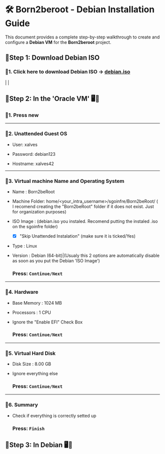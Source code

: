 # 🛠️ Born2beroot - Debian Installation Guide

This document provides a complete step-by-step walkthrough to create and configure a **Debian VM** for the **Born2beroot** project.



## 🔷Step 1: Download Debian ISO
### 🔸1. Click here to download Debian ISO -> [debian.iso](https://www.debian.org/index.en.html)
|
|
## 🔷Step 2: In the 'Oracle VM' 🖥️📀


### 🔸1. Press new
---
### 🔸2. Unattended Guest OS

-	User: xalves
	
-	Password: debian123
	
-	Hostname: xalves42
  
---
### 🔸3. Virtual machine Name and Operating System

- Name : Born2beRoot

- Machine Folder: home/<your_intra_username>/sgoinfre/Born2beRoot/ ( I recomend creating the "Born2beRoot" folder if it does not exist. Just for organization purposes)

- ISO Image : (debian.iso you instaled. Recomend putting the instaled .iso on the sgoinfre folder)

	- [x] "Skip Unattended Instalation" (make sure it is ticked/Yes)
	
- Type : Linux

- Version : Debian (64-bit)|(Usualy this 2 options are automatically disable as soon as you put the Debian 'ISO Image')
	    
   	### Press: `Continue/Next`
  
---
### 🔸4. Hardware

- Base Memory : 1024 MB
  
- Processors : 1 CPU
  
- Ignore the "Enable EFI" Check Box
	
	### Press: `Continue/Next`

---
### 🔸5. Virtual Hard Disk
 
- Disk Size : 8.00 GB
   
- Ignore everything else
	
	### Press: `Continue/Next`

---
### 🔸6. Summary
 
- Check if everything is correctly setted up
 	
 	### Press: `Finish`


## 🔷Step 3: In Debian 🖥️📀
